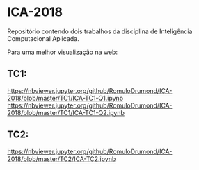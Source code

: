 # ICA-2018
Repositório contendo dois trabalhos da disciplina de Inteligência Computacional Aplicada.

Para uma melhor visualização na web:

## TC1:
https://nbviewer.jupyter.org/github/RomuloDrumond/ICA-2018/blob/master/TC1/ICA-TC1-Q1.ipynb
https://nbviewer.jupyter.org/github/RomuloDrumond/ICA-2018/blob/master/TC1/ICA-TC1-Q2.ipynb

## TC2:
https://nbviewer.jupyter.org/github/RomuloDrumond/ICA-2018/blob/master/TC2/ICA-TC2.ipynb
